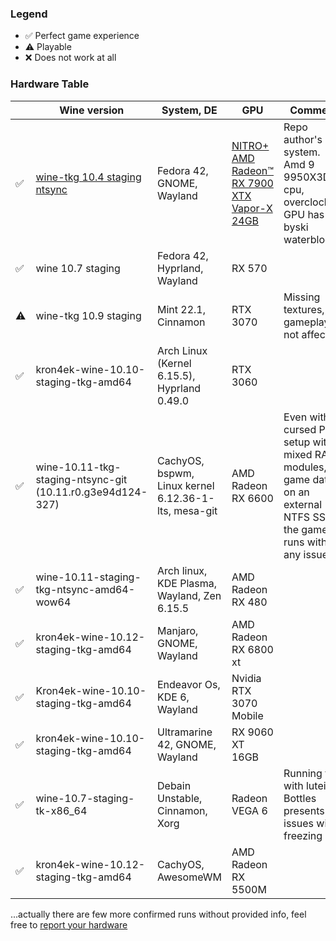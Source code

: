 ### Legend

- ✅ Perfect game experience
- ⚠️ Playable 
- ❌ Does not work at all

### Hardware Table

| | Wine version | System, DE | GPU | Comment |
|-|--------------|------------|-----|---------|
| ✅ | [wine-tkg 10.4 staging ntsync](https://github.com/future-XD/wine-tkg-staging-ntsync-git) | Fedora 42, GNOME, Wayland | [NITRO+ AMD Radeon™ RX 7900 XTX Vapor-X 24GB](https://www.sapphiretech.com/en/consumer/nitro-radeon-rx-7900-xtx-vaporx-24g-gddr6) | Repo author's system. Amd 9 9950X3D cpu, overclocked. GPU has byski waterblock.
| ✅ | wine 10.7 staging | Fedora 42, Hyprland, Wayland | RX 570 | 
| ⚠️ | wine-tkg 10.9 staging | Mint 22.1, Cinnamon | RTX 3070 | Missing textures, gameplay not affected |
| ✅ | kron4ek-wine-10.10-staging-tkg-amd64 | Arch Linux (Kernel 6.15.5), Hyprland 0.49.0 | RTX 3060 |
| ✅ | wine-10.11-tkg-staging-ntsync-git (10.11.r0.g3e94d124-327) | CachyOS, bspwm, Linux kernel 6.12.36-1-lts, mesa-git | AMD Radeon RX 6600 | Even with a cursed PC setup with mixed RAM modules, game data on an external NTFS SSD, the game runs without any issue.
| ✅ | wine-10.11-staging-tkg-ntsync-amd64-wow64 | Arch linux, KDE Plasma, Wayland, Zen 6.15.5 | AMD Radeon RX 480 |
| ✅ | kron4ek-wine-10.12-staging-tkg-amd64 | Manjaro, GNOME, Wayland | AMD Radeon RX 6800 xt |
| ✅ | Kron4ek-wine-10.10-staging-tkg-amd64 | Endeavor Os, KDE 6, Wayland | Nvidia RTX 3070 Mobile | 
| ✅ | kron4ek-wine-10.10-staging-tkg-amd64 | Ultramarine 42, GNOME, Wayland | RX 9060 XT 16GB | 
| ✅ | wine-10.7-staging-tk-x86_64 | Debain Unstable, Cinnamon, Xorg | Radeon VEGA 6 | Running fine with luteis. Bottles presents issues with freezing
| ✅ | kron4ek-wine-10.12-staging-tkg-amd64 | CachyOS, AwesomeWM | AMD Radeon RX 5500M

...actually there are few more confirmed runs without provided info, feel free to [report your hardware](https://github.com/aamaanaa/strinova-linux/issues/new/choose)
